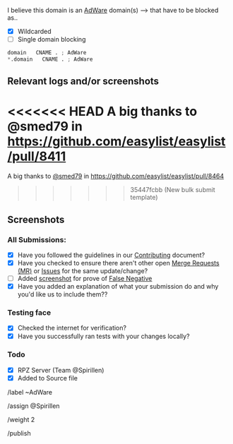I believe this domain is an [AdWare](https://mypdns.org/MypDNS/support/-/wikis/Adware) domain(s) --> that have to be blocked as..

- [X] Wildcarded
- [ ] Single domain blocking

```python
domain   CNAME . ; AdWare
*.domain   CNAME . ; AdWare
```

## Relevant logs and/or screenshots
<<<<<<< HEAD
A big thanks to @smed79 in https://github.com/easylist/easylist/pull/8411
=======
A big thanks to [@smed79](https://github.com/smed79) in https://github.com/easylist/easylist/pull/8464
>>>>>>> 35447fcbb (New bulk submit template)

## Screenshots


### All Submissions:
- [X] Have you followed the guidelines in our [Contributing](CONTRIBUTING.md)
	  document?
- [x] Have you checked to ensure there aren't other open
      [Merge Requests (MR)](../merge_requests) or [Issues](../issues) for the
      same update/change?
- [ ] Added [screenshot](https://mypdns.org/MypDNS/support/-/wikis/Screenshot)
	  for prove of [False Negative](https://mypdns.org/MypDNS/support/-/wikis/False-Negative)
- [X] Have you added an explanation of what your submission do and why you'd
	  like us to include them??

### Testing face
- [X] Checked the internet for verification?
- [X] Have you successfully ran tests with your changes locally?

### Todo
- [X] RPZ Server (Team @Spirillen)
- [X] Added to Source file

/label ~AdWare

/assign @Spirillen

/weight 2

/publish
